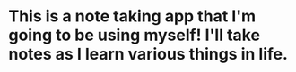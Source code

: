 # This is a note taking app that I'm going to be using myself! I'll take notes as I learn various things in life.
